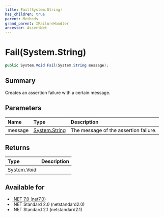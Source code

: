 ```yaml
---
title: Fail(System.String)
has_children: true
parent: Methods
grand_parent: IFailureHandler
ancestor: AssertNet
---
```

# Fail(System.String)

```csharp
public System.Void Fail(System.String message);
```

## Summary
Creates an assertion failure with a certain message.

## Parameters
| Name    | Type                                                                        | Description                           |
|:--------|:----------------------------------------------------------------------------|:--------------------------------------|
| message | [System.String](https://learn.microsoft.com/en-us/dotnet/api/system.string) | The message of the assertion failure. |


## Returns
| Type                                                                    | Description |
|:------------------------------------------------------------------------|:------------|
| [System.Void](https://learn.microsoft.com/en-us/dotnet/api/system.void) |             |

## Available for
- [.NET 7.0 (net7.0)](https://versionsof.net/core/7.0/)
- .NET Standard 2.0 (netstandard2.0)
- .NET Standard 2.1 (netstandard2.1)
